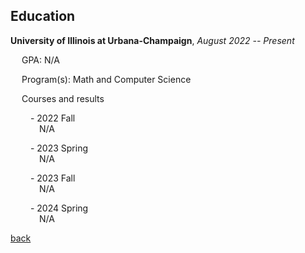 ## Education
**University of Illinois at Urbana-Champaign**, _August 2022 -- Present_

&emsp; GPA: N/A

&emsp; Program(s): Math and Computer Science

&emsp; Courses and results

&emsp;&emsp; - 2022 Fall \
&emsp;&emsp;&emsp; N/A

&emsp;&emsp; - 2023 Spring \
&emsp;&emsp;&emsp; N/A

&emsp;&emsp; - 2023 Fall \
&emsp;&emsp;&emsp; N/A

&emsp;&emsp; - 2024 Spring \
&emsp;&emsp;&emsp; N/A

[back](https://chaoqi-liu.github.io/education/overview)
